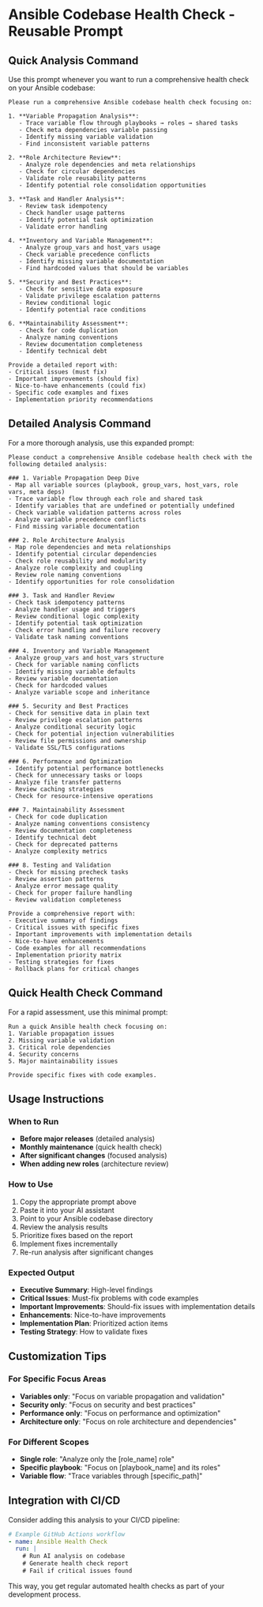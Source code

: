 # Ansible Codebase Health Check - Reusable Prompt

## Quick Analysis Command

Use this prompt whenever you want to run a comprehensive health check on your Ansible codebase:

```text
Please run a comprehensive Ansible codebase health check focusing on:

1. **Variable Propagation Analysis**:
   - Trace variable flow through playbooks → roles → shared tasks
   - Check meta dependencies variable passing
   - Identify missing variable validation
   - Find inconsistent variable patterns

2. **Role Architecture Review**:
   - Analyze role dependencies and meta relationships
   - Check for circular dependencies
   - Validate role reusability patterns
   - Identify potential role consolidation opportunities

3. **Task and Handler Analysis**:
   - Review task idempotency
   - Check handler usage patterns
   - Identify potential task optimization
   - Validate error handling

4. **Inventory and Variable Management**:
   - Analyze group_vars and host_vars usage
   - Check variable precedence conflicts
   - Identify missing variable documentation
   - Find hardcoded values that should be variables

5. **Security and Best Practices**:
   - Check for sensitive data exposure
   - Validate privilege escalation patterns
   - Review conditional logic
   - Identify potential race conditions

6. **Maintainability Assessment**:
   - Check for code duplication
   - Analyze naming conventions
   - Review documentation completeness
   - Identify technical debt

Provide a detailed report with:
- Critical issues (must fix)
- Important improvements (should fix)
- Nice-to-have enhancements (could fix)
- Specific code examples and fixes
- Implementation priority recommendations
```

## Detailed Analysis Command

For a more thorough analysis, use this expanded prompt:

```text
Please conduct a comprehensive Ansible codebase health check with the following detailed analysis:

### 1. Variable Propagation Deep Dive
- Map all variable sources (playbook, group_vars, host_vars, role vars, meta deps)
- Trace variable flow through each role and shared task
- Identify variables that are undefined or potentially undefined
- Check variable validation patterns across roles
- Analyze variable precedence conflicts
- Find missing variable documentation

### 2. Role Architecture Analysis
- Map role dependencies and meta relationships
- Identify potential circular dependencies
- Check role reusability and modularity
- Analyze role complexity and coupling
- Review role naming conventions
- Identify opportunities for role consolidation

### 3. Task and Handler Review
- Check task idempotency patterns
- Analyze handler usage and triggers
- Review conditional logic complexity
- Identify potential task optimization
- Check error handling and failure recovery
- Validate task naming conventions

### 4. Inventory and Variable Management
- Analyze group_vars and host_vars structure
- Check for variable naming conflicts
- Identify missing variable defaults
- Review variable documentation
- Check for hardcoded values
- Analyze variable scope and inheritance

### 5. Security and Best Practices
- Check for sensitive data in plain text
- Review privilege escalation patterns
- Analyze conditional security logic
- Check for potential injection vulnerabilities
- Review file permissions and ownership
- Validate SSL/TLS configurations

### 6. Performance and Optimization
- Identify potential performance bottlenecks
- Check for unnecessary tasks or loops
- Analyze file transfer patterns
- Review caching strategies
- Check for resource-intensive operations

### 7. Maintainability Assessment
- Check for code duplication
- Analyze naming conventions consistency
- Review documentation completeness
- Identify technical debt
- Check for deprecated patterns
- Analyze complexity metrics

### 8. Testing and Validation
- Check for missing precheck tasks
- Review assertion patterns
- Analyze error message quality
- Check for proper failure handling
- Review validation completeness

Provide a comprehensive report with:
- Executive summary of findings
- Critical issues with specific fixes
- Important improvements with implementation details
- Nice-to-have enhancements
- Code examples for all recommendations
- Implementation priority matrix
- Testing strategies for fixes
- Rollback plans for critical changes
```

## Quick Health Check Command

For a rapid assessment, use this minimal prompt:

```text
Run a quick Ansible health check focusing on:
1. Variable propagation issues
2. Missing variable validation
3. Critical role dependencies
4. Security concerns
5. Major maintainability issues

Provide specific fixes with code examples.
```

## Usage Instructions

### When to Run

- **Before major releases** (detailed analysis)
- **Monthly maintenance** (quick health check)
- **After significant changes** (focused analysis)
- **When adding new roles** (architecture review)

### How to Use

1. Copy the appropriate prompt above
2. Paste it into your AI assistant
3. Point to your Ansible codebase directory
4. Review the analysis results
5. Prioritize fixes based on the report
6. Implement fixes incrementally
7. Re-run analysis after significant changes

### Expected Output

- **Executive Summary**: High-level findings
- **Critical Issues**: Must-fix problems with code examples
- **Important Improvements**: Should-fix issues with implementation details
- **Enhancements**: Nice-to-have improvements
- **Implementation Plan**: Prioritized action items
- **Testing Strategy**: How to validate fixes

## Customization Tips

### For Specific Focus Areas

- **Variables only**: "Focus on variable propagation and validation"
- **Security only**: "Focus on security and best practices"
- **Performance only**: "Focus on performance and optimization"
- **Architecture only**: "Focus on role architecture and dependencies"

### For Different Scopes

- **Single role**: "Analyze only the [role_name] role"
- **Specific playbook**: "Focus on [playbook_name] and its roles"
- **Variable flow**: "Trace variables through [specific_path]"

## Integration with CI/CD

Consider adding this analysis to your CI/CD pipeline:

```yaml
# Example GitHub Actions workflow
- name: Ansible Health Check
  run: |
    # Run AI analysis on codebase
    # Generate health check report
    # Fail if critical issues found
```

This way, you get regular automated health checks as part of your development process.
